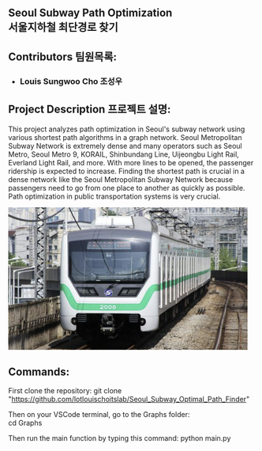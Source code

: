 ## Seoul Subway Path Optimization </br> 서울지하철 최단경로 찾기
## Contributors 팀원목록:
- ### Louis Sungwoo Cho 조성우 

## Project Description 프로젝트 설명:
This project analyzes path optimization in Seoul's subway network using various shortest path algorithms in a graph network. Seoul Metropolitan Subway Network is extremely dense and many operators such as Seoul Metro, Seoul Metro 9, KORAIL, Shinbundang Line, Uijeongbu Light Rail, Everland Light Rail, and more. With more lines to be opened, the passenger ridership is expected to increase. Finding the shortest path is crucial in a dense network like the Seoul Metropolitan Subway Network because passengers need to go from one place to another as quickly as possible. Path optimization in public transportation systems is very crucial. 

![title](images/seoul_metro2.png)

## Commands:
First clone the repository:
        git clone "https://github.com/lotlouischoitslab/Seoul_Subway_Optimal_Path_Finder"
    
Then on your VSCode terminal, go to the Graphs folder:  
        cd Graphs
    
Then run the main function by typing this command:
        python main.py
